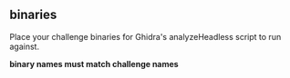 ## binaries
Place your challenge binaries for Ghidra's analyzeHeadless script to run against.

**binary names must match challenge names**
